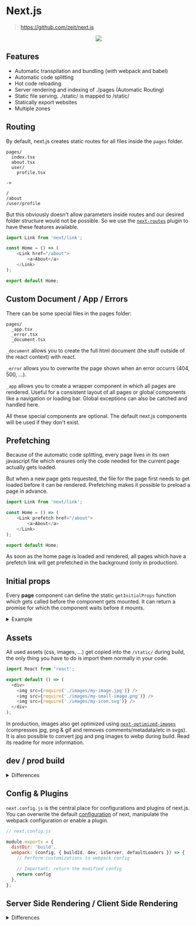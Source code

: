 # Next.js

> https://github.com/zeit/next.js

<p align="center">
    <img src="https://cloud.githubusercontent.com/assets/13041/19686250/971bf7f8-9ac0-11e6-975c-188defd82df1.png">
</p>

## Features

<!--
    Next.js is a framework on react (library).

    Many performance optimizations which would require much work and maintenance to set it up by our own.
    Also, it does all the webpack & babel configuration out of the box but it is extendable with plugins.
-->

* Automatic transpilation and bundling (with webpack and babel)
* Automatic code splitting
* Hot code reloading
* Server rendering and indexing of ./pages (Automatic Routing)
* Static file serving. ./static/ is mapped to /static/
* Statically export websites
* Multiple zones

<!--
    Do you know what these features mean and what they actually do?
-->

## Routing

By default, next.js creates static routes for all files inside the `pages` folder.

```
pages/
  index.tsx
  about.tsx
  user/
    profile.tsx

->

/
/about
/user/profile
```

But this obviously doesn't allow parameters inside routes and our desired folder structure would not be possible.
So we use the [`next-routes`](https://www.npmjs.com/package/next-routes) plugin to have these features available.

```javascript
import Link from 'next/link';

const Home = () => (
    <Link href="/about">
        <a>About</a>
    </Link>
);

export default Home;
```

<!--
    `href` can either be the full url or the route name (later is preferred)
-->

## Custom Document / App / Errors

There can be some special files in the pages folder:
```
pages/
  _app.tsx
  _error.tsx
  _document.tsx
```

`_document` allows you to create the full html document (the stuff outside of the react context) with react.

`_error` allows you to overwrite the page shown when an error occurrs (404, 500, ...).

`_app` allows you to create a wrapper component in which all pages are rendered. Useful for a consistent layout of all pages or global components like a navigation or loading bar.
Global exceptions can also be catched and handled here.

All these special components are optional. The default next.js components will be used if they don't exist.

## Prefetching

Because of the automatic code splitting, every page lives in its own javascript file which ensures only the code needed for the current page actually gets loaded.

But when a new page gets requested, the file for the page first needs to get loaded before it can be rendered.
Prefetching makes it possible to preload a page in advance.

```javascript
import Link from 'next/link';

const Home = () => (
    <Link prefetch href="/about">
        <a>About</a>
    </Link>
);

export default Home;
```

As soon as the home page is loaded and rendered, all pages which have a prefetch link will get prefetched in the background (only in production).

## Initial props

Every **page** component can define the static `getInitialProps` function which gets called before the component gets mounted.
It can return a promise for which the component waits before it mounts.

<!--
    What could we do with this function?

    - loading data
    - checking authentication
-->

<details>
  <summary>Example</summary>

```javascript
const ArticlesPage = ({ articles }) => (
    <div>
        {
            articles.map(article => <div key={article.entry_id}>{article.title}</div>)
        }
    </div>
);

ArticlesPage.getInitialProps = async () => {
    const res = await fetch('https://energy.ch/feeds/echapp');
    const json = await res.json();

    return {
        articles: json,
    };
};

export default ArticlesPage;
```

</details>

## Assets

All used assets (css, images, ...) get copied into the `/static/` during build, the only thing you have to do is import them normally in your code.

```javascript
import React from 'react';

export default () => (
  <div>
    <img src={require('./images/my-image.jpg')} />
    <img src={require('./images/my-small-image.png')} />
    <img src={require('./images/my-icon.svg')} />
  </div>
);
```

In production, images also get optimized using [`next-optimized-images`](https://www.npmjs.com/package/next-optimized-images) (compresses jpg, png & gif and removes comments/metadata/etc in svgs).
It is also possible to convert jpg and png images to webp during build.
Read its readme for more information.

## dev / prod build

<details>
  <summary>Differences</summary>

  * Pages only get built when request in development (not in advance like for production)
  * Many optimizations get only applied in production (tree shaking, sharing of common packages, css class names)
  * Pages only get prefetched in production

</details>

## Config & Plugins

`next.config.js` is the central place for configurations and plugins of next.js.
You can overwrite the default [configuration](https://github.com/zeit/next.js#custom-configuration) of next, manipulate the webpack configuration or enable a plugin.

```javascript
// next.config.js

module.exports = {
  distDir: 'build',
  webpack: (config, { buildId, dev, isServer, defaultLoaders }) => {
    // Perform customizations to webpack config

    // Important: return the modified config
    return config
  },
};
```

## Server Side Rendering / Client Side Rendering

<!--
    How does it work? What is available on the server and what on the client?
-->

<details>
  <summary>Differences</summary>

  Things available on the server:
  * Request & response object of express
  * Server environment variables

  Things available on the client:
  * DOM (window, document, ...)

  **Important**: All users are accessing the same node server, so make sure you only use **pure functions** and don't change a variable outside the current context!
  Otherwise, if two users are accessing the same page at the same time, they may overwrite each others variables which can lead to unexpected and hard debuggable errors.

</details>
